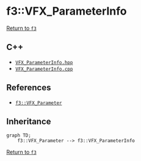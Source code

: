 # f3::VFX_ParameterInfo

[Return to `f3`](/docs/f3.md)

## C++

- [`VFX_ParameterInfo.hpp`](/src/f3/VFX_ParameterInfo.hpp)
- [`VFX_ParameterInfo.cpp`](/src/f3/VFX_ParameterInfo.cpp)

## References

- [`f3::VFX_Parameter`](/docs/f3/VFX_Parameter.md)

## Inheritance

```mermaid
graph TD;
    f3::VFX_Parameter --> f3::VFX_ParameterInfo
```

[Return to `f3`](/docs/f3.md)